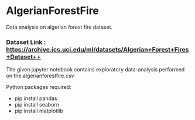 # AlgerianForestFire
Data analysis on algerian forest fire dataset.


### Dataset Link : https://archive.ics.uci.edu/ml/datasets/Algerian+Forest+Fires+Dataset++


The given jupyter notebook contains exploratory data-analysis performed on the algerianforestfire.csv

Python packages required: 

* pip install pandas
* pip install seaborn
* pip install matplotlib

